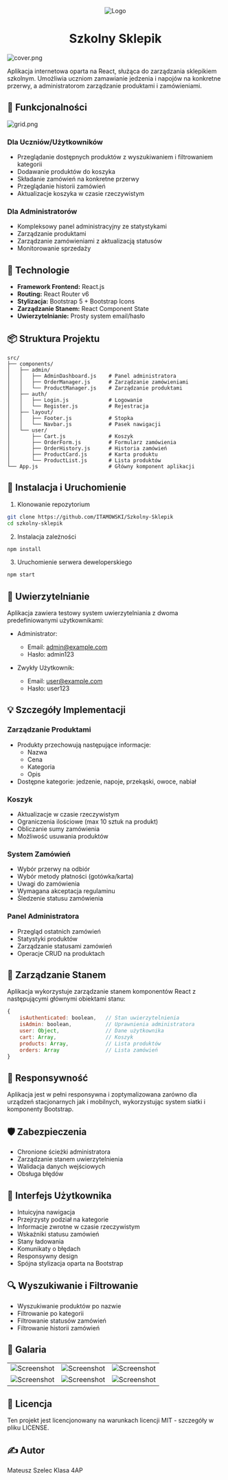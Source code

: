 <div align="center">
    <img src="public/logo192.png" alt="Logo">
    <h1>Szkolny Sklepik</h1>
</div>

![cover.png](screenshots/cover.png)

Aplikacja internetowa oparta na React, służąca do zarządzania sklepikiem szkolnym. Umożliwia uczniom zamawianie jedzenia i napojów na konkretne przerwy, a administratorom zarządzanie produktami i zamówieniami.

## 🌟 Funkcjonalności

![grid.png](screenshots/grid.png)

### Dla Uczniów/Użytkowników
- Przeglądanie dostępnych produktów z wyszukiwaniem i filtrowaniem kategorii
- Dodawanie produktów do koszyka
- Składanie zamówień na konkretne przerwy
- Przeglądanie historii zamówień
- Aktualizacje koszyka w czasie rzeczywistym

### Dla Administratorów
- Kompleksowy panel administracyjny ze statystykami
- Zarządzanie produktami
- Zarządzanie zamówieniami z aktualizacją statusów
- Monitorowanie sprzedaży

## 🔧 Technologie

- **Framework Frontend:** React.js
- **Routing:** React Router v6
- **Stylizacja:** Bootstrap 5 + Bootstrap Icons
- **Zarządzanie Stanem:** React Component State
- **Uwierzytelnianie:** Prosty system email/hasło

## 📦 Struktura Projektu

```
src/
├── components/
│   ├── admin/
│   │   ├── AdminDashboard.js    # Panel administratora
│   │   ├── OrderManager.js      # Zarządzanie zamówieniami
│   │   └── ProductManager.js    # Zarządzanie produktami
│   ├── auth/
│   │   ├── Login.js             # Logowanie
│   │   └── Register.js          # Rejestracja
│   ├── layout/
│   │   ├── Footer.js            # Stopka
│   │   └── Navbar.js            # Pasek nawigacji
│   └── user/
│       ├── Cart.js              # Koszyk
│       ├── OrderForm.js         # Formularz zamówienia
│       ├── OrderHistory.js      # Historia zamówień
│       ├── ProductCard.js       # Karta produktu
│       └── ProductList.js       # Lista produktów
└── App.js                       # Główny komponent aplikacji
```

## 🚀 Instalacja i Uruchomienie

1. Klonowanie repozytorium
```bash
git clone https://github.com/ITAMOWSKI/Szkolny-Sklepik
cd szkolny-sklepik
```

2. Instalacja zależności
```bash
npm install
```

3. Uruchomienie serwera deweloperskiego
```bash
npm start
```

## 🔐 Uwierzytelnianie

Aplikacja zawiera testowy system uwierzytelniania z dwoma predefiniowanymi użytkownikami:

- Administrator:
    - Email: admin@example.com
    - Hasło: admin123

- Zwykły Użytkownik:
    - Email: user@example.com
    - Hasło: user123

## 💡 Szczegóły Implementacji

### Zarządzanie Produktami
- Produkty przechowują następujące informacje:
    - Nazwa
    - Cena
    - Kategoria
    - Opis
- Dostępne kategorie: jedzenie, napoje, przekąski, owoce, nabiał

### Koszyk
- Aktualizacje w czasie rzeczywistym
- Ograniczenia ilościowe (max 10 sztuk na produkt)
- Obliczanie sumy zamówienia
- Możliwość usuwania produktów

### System Zamówień
- Wybór przerwy na odbiór
- Wybór metody płatności (gotówka/karta)
- Uwagi do zamówienia
- Wymagana akceptacja regulaminu
- Śledzenie statusu zamówienia

### Panel Administratora
- Przegląd ostatnich zamówień
- Statystyki produktów
- Zarządzanie statusami zamówień
- Operacje CRUD na produktach

## 🔄 Zarządzanie Stanem

Aplikacja wykorzystuje zarządzanie stanem komponentów React z następującymi głównymi obiektami stanu:

```javascript
{
    isAuthenticated: boolean,   // Stan uwierzytelnienia
    isAdmin: boolean,           // Uprawnienia administratora
    user: Object,               // Dane użytkownika
    cart: Array,                // Koszyk
    products: Array,            // Lista produktów
    orders: Array               // Lista zamówień
}
```

## 📱 Responsywność

Aplikacja jest w pełni responsywna i zoptymalizowana zarówno dla urządzeń stacjonarnych jak i mobilnych, wykorzystując system siatki i komponenty Bootstrap.

## 🛡️ Zabezpieczenia

- Chronione ścieżki administratora
- Zarządzanie stanem uwierzytelnienia
- Walidacja danych wejściowych
- Obsługa błędów

## 🎨 Interfejs Użytkownika

- Intuicyjna nawigacja
- Przejrzysty podział na kategorie
- Informacje zwrotne w czasie rzeczywistym
- Wskaźniki statusu zamówień
- Stany ładowania
- Komunikaty o błędach
- Responsywny design
- Spójna stylizacja oparta na Bootstrap

## 🔍 Wyszukiwanie i Filtrowanie

- Wyszukiwanie produktów po nazwie
- Filtrowanie po kategorii
- Filtrowanie statusów zamówień
- Filtrowanie historii zamówień

## 🌆 Galaria
<table style="border: none">
  <tr style="border: none">
    <td style="border: none"><img src="screenshots/products.png" alt="Screenshot"></td>
    <td style="border: none"><img src="screenshots/login.png" alt="Screenshot"></td>
    <td style="border: none"><img src="screenshots/register.png" alt="Screenshot"></td>
  </tr>
  <tr style="border: none">
    <td style="border: none"><img src="screenshots/cart.png" alt="Screenshot"></td>
    <td style="border: none"><img src="screenshots/order.png" alt="Screenshot"></td>
    <td style="border: none"><img src="screenshots/manager.png" alt="Screenshot"></td>
  </tr>
</table>

## 📄 Licencja
Ten projekt jest licencjonowany na warunkach licencji MIT - szczegóły w pliku LICENSE.

## ✍️ Autor

Mateusz Szelec
Klasa 4AP
